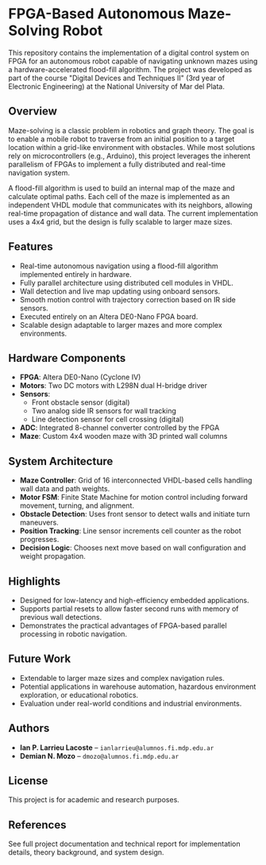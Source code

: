 # FPGA-Based Autonomous Maze-Solving Robot

This repository contains the implementation of a digital control system on FPGA for an autonomous robot capable of navigating unknown mazes using a hardware-accelerated flood-fill algorithm. The project was developed as part of the course "Digital Devices and Techniques II" (3rd year of Electronic Engineering) at the National University of Mar del Plata.

## Overview

Maze-solving is a classic problem in robotics and graph theory. The goal is to enable a mobile robot to traverse from an initial position to a target location within a grid-like environment with obstacles. While most solutions rely on microcontrollers (e.g., Arduino), this project leverages the inherent parallelism of FPGAs to implement a fully distributed and real-time navigation system.

A flood-fill algorithm is used to build an internal map of the maze and calculate optimal paths. Each cell of the maze is implemented as an independent VHDL module that communicates with its neighbors, allowing real-time propagation of distance and wall data. The current implementation uses a 4x4 grid, but the design is fully scalable to larger maze sizes.

## Features

- Real-time autonomous navigation using a flood-fill algorithm implemented entirely in hardware.
- Fully parallel architecture using distributed cell modules in VHDL.
- Wall detection and live map updating using onboard sensors.
- Smooth motion control with trajectory correction based on IR side sensors.
- Executed entirely on an Altera DE0-Nano FPGA board.
- Scalable design adaptable to larger mazes and more complex environments.

## Hardware Components

- **FPGA**: Altera DE0-Nano (Cyclone IV)
- **Motors**: Two DC motors with L298N dual H-bridge driver
- **Sensors**:
  - Front obstacle sensor (digital)
  - Two analog side IR sensors for wall tracking
  - Line detection sensor for cell crossing (digital)
- **ADC**: Integrated 8-channel converter controlled by the FPGA
- **Maze**: Custom 4x4 wooden maze with 3D printed wall columns

## System Architecture

- **Maze Controller**: Grid of 16 interconnected VHDL-based cells handling wall data and path weights.
- **Motor FSM**: Finite State Machine for motion control including forward movement, turning, and alignment.
- **Obstacle Detection**: Uses front sensor to detect walls and initiate turn maneuvers.
- **Position Tracking**: Line sensor increments cell counter as the robot progresses.
- **Decision Logic**: Chooses next move based on wall configuration and weight propagation.

## Highlights

- Designed for low-latency and high-efficiency embedded applications.
- Supports partial resets to allow faster second runs with memory of previous wall detections.
- Demonstrates the practical advantages of FPGA-based parallel processing in robotic navigation.

## Future Work

- Extendable to larger maze sizes and complex navigation rules.
- Potential applications in warehouse automation, hazardous environment exploration, or educational robotics.
- Evaluation under real-world conditions and industrial environments.

## Authors

- **Ian P. Larrieu Lacoste** – `ianlarrieu@alumnos.fi.mdp.edu.ar`
- **Demian N. Mozo** – `dmozo@alumnos.fi.mdp.edu.ar`

## License

This project is for academic and research purposes.

## References

See full project documentation and technical report for implementation details, theory background, and system design.
